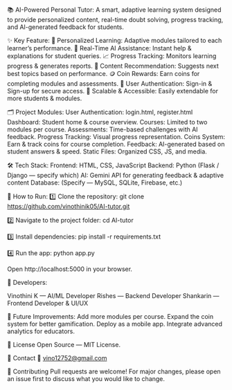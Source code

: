 📚 AI-Powered Personal Tutor:
A smart, adaptive learning system designed to provide personalized content, real-time doubt solving, progress tracking, and AI-generated feedback for students.

✨ Key Feature:
🎯 Personalized Learning: Adaptive modules tailored to each learner’s performance.
🤖 Real-Time AI Assistance: Instant help & explanations for student queries.
📈 Progress Tracking: Monitors learning progress & generates reports.
🧩 Content Recommendation: Suggests next best topics based on performance.
🪙 Coin Rewards: Earn coins for completing modules and assessments.
🔐 User Authentication: Sign-in & Sign-up for secure access.
📱 Scalable & Accessible: Easily extendable for more students & modules.

🗂️ Project Modules:
User Authentication: login.html, register.html
Dashboard: Student home & course overview.
Courses: Limited to two modules per course.
Assessments: Time-based challenges with AI feedback.
Progress Tracking: Visual progress representation.
Coins System: Earn & track coins for course completion.
Feedback: AI-generated based on student answers & speed.
Static Files: Organized CSS, JS, and media.

🛠️ Tech Stack:
Frontend: HTML, CSS, JavaScript
Backend: Python (Flask / Django — specify which)
AI: Gemini API for generating feedback & adaptive content
Database: (Specify — MySQL, SQLite, Firebase, etc.)

🚀 How to Run:
1️⃣ Clone the repository:
git clone https://github.com/vinothinik05/AI-tutor.git

2️⃣ Navigate to the project folder:
cd AI-tutor

3️⃣ Install dependencies:
pip install -r requirements.txt

4️⃣ Run the app:
python app.py

 Open http://localhost:5000 in your browser.
 
 👥 Developers:

Vinothini K — AI/ML Developer
Rishes — Backend Developer
Shankarin — Frontend Developer & UI/UX

🎯 Future Improvements:
Add more modules per course.
Expand the coin system for better gamification.
Deploy as a mobile app.
Integrate advanced analytics for educators.

📜 License
Open Source — MIT License.

🤝 Contact
📧 vino12752@gmail.com

🌟 Contributing
Pull requests are welcome! For major changes, please open an issue first to discuss what you would like to change.


